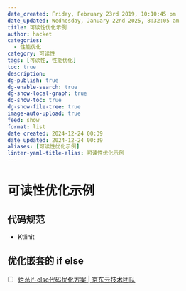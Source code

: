 ```yaml
---
date_created: Friday, February 23rd 2019, 10:10:45 pm
date_updated: Wednesday, January 22nd 2025, 8:32:05 am
title: 可读性优化示例
author: hacket
categories:
  - 性能优化
category: 可读性
tags: [可读性, 性能优化]
toc: true
description: 
dg-publish: true
dg-enable-search: true
dg-show-local-graph: true
dg-show-toc: true
dg-show-file-tree: true
image-auto-upload: true
feed: show
format: list
date created: 2024-12-24 00:39
date updated: 2024-12-24 00:39
aliases: [可读性优化示例]
linter-yaml-title-alias: 可读性优化示例
---
```


# 可读性优化示例

## 代码规范

- Ktlinit

## 优化嵌套的 if else

- [ ] [烂怂if-else代码优化方案 | 京东云技术团队](https://juejin.cn/post/7239058077273309240)
